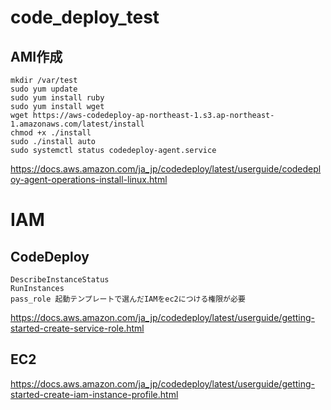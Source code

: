 # code_deploy_test

## AMI作成

```
mkdir /var/test
sudo yum update
sudo yum install ruby
sudo yum install wget
wget https://aws-codedeploy-ap-northeast-1.s3.ap-northeast-1.amazonaws.com/latest/install
chmod +x ./install
sudo ./install auto
sudo systemctl status codedeploy-agent.service 
```

https://docs.aws.amazon.com/ja_jp/codedeploy/latest/userguide/codedeploy-agent-operations-install-linux.html


# IAM

## CodeDeploy
```
DescribeInstanceStatus
RunInstances
pass_role 起動テンプレートで選んだIAMをec2につける権限が必要
```
https://docs.aws.amazon.com/ja_jp/codedeploy/latest/userguide/getting-started-create-service-role.html

## EC2
https://docs.aws.amazon.com/ja_jp/codedeploy/latest/userguide/getting-started-create-iam-instance-profile.html